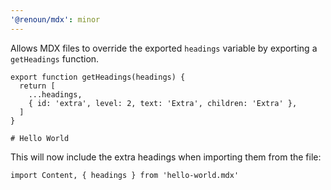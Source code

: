 ```yaml
---
'@renoun/mdx': minor
---
```


Allows MDX files to override the exported `headings` variable by exporting a `getHeadings` function.

```hello-world.mdx
export function getHeadings(headings) {
  return [
    ...headings,
    { id: 'extra', level: 2, text: 'Extra', children: 'Extra' },
  ]
}

# Hello World
```

This will now include the extra headings when importing them from the file:

```tsx allowErrors
import Content, { headings } from 'hello-world.mdx'
```
